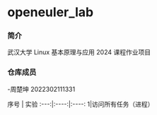 # openeuler_lab
### 简介
武汉大学 Linux 基本原理与应用 2024
课程作业项目

### 仓库成员
-周楚坤 2022302111331

序号 | 实验 
:---:|:----:|:----:
1|访问所有任务（进程）
